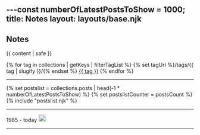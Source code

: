 ---const numberOfLatestPostsToShow = 1000;
title: Notes
layout: layouts/base.njk
---

## Notes

{{ content | safe }}

<span class="tags">
{% for tag in collections | getKeys | filterTagList %}
	{% set tagUrl %}/tags/{{ tag | slugify }}/{% endset %}
<a href="{{ tagUrl }}">{{ tag }}</a>
{% endfor %}
</span>
<hr/>
{% set postslist = collections.posts | head(-1 * numberOfLatestPostsToShow) %}
{% set postslistCounter = postsCount %}
{% include "postslist.njk" %}
<hr/>
<span>1985 - today</span>
					<img src="https://v1.sparkline.11ty.dev/500x20/{{ collections.posts | getYearlyPostCount }}/" height="20" alt="Sparkline representing frequency of posts written from 2007 to {{ currentYear }}" loading="lazy" decoding="async" class="spark-img">
<hr/>
